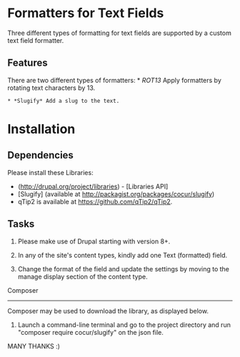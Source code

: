 Formatters for Text Fields 
===========

Three different types of formatting for text fields are supported by a custom text field formatter.

Features 
--------

There are two different types of formatters: * *ROT13* Apply formatters by rotating text characters by 13.

    * *Slugify* Add a slug to the text.

Installation 
============

Dependencies
------------

Please install these Libraries:
- (http://drupal.org/project/libraries) - [Libraries API]
- [Slugify] (available at http://packagist.org/packages/cocur/slugify)
- qTip2 is available at https://github.com/qTip2/qTip2.

Tasks 
----- 

1. Please make use of Drupal starting with version 8+.

2. In any of the site's content types, kindly add one Text (formatted) field.

3. Change the format of the field and update the settings by moving to the manage display section of the content type.

Composer

----------
Composer may be used to download the library, as displayed below.

1. Launch a command-line terminal and go to the project directory and run "composer require cocur/slugify" on the json file.

MANY THANKS :)
